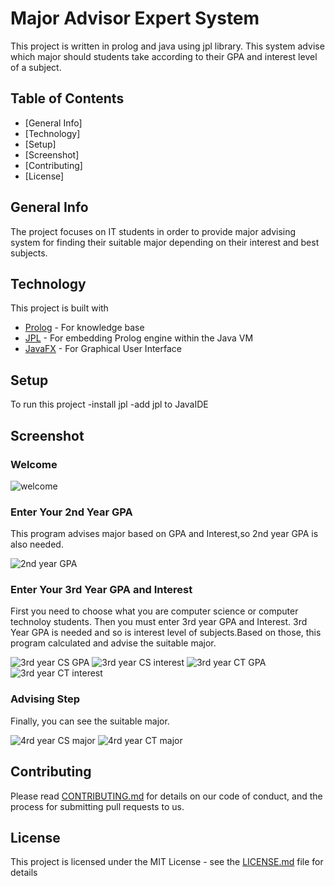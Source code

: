 # Major Advisor Expert System
This project is written in prolog and java using jpl library.
This system advise which major should students take according to their GPA and interest level of a subject.

## Table of Contents
* [General Info]
* [Technology]
* [Setup]
* [Screenshot]
* [Contributing]
* [License]

## General Info
The project focuses on IT students  in order to provide major advising system for finding their suitable major depending on their interest and best subjects.

## Technology
This project is built with
* [Prolog](https://www.swi-prolog.org/pldoc/index.html) - For knowledge base
* [JPL](https://jpl7.org/) - For embedding Prolog engine within the Java VM
* [JavaFX](https://openjfx.io/) - For Graphical User Interface

## Setup
To run this project
-install jpl 
-add jpl to JavaIDE

## Screenshot

### Welcome
![welcome](https://github.com/HeinKhantZaw/JavaProlog_majorAdvisor/received_2592189871091614.png)

### Enter Your 2nd Year GPA
This program advises major based on GPA and Interest,so 2nd year GPA is also needed.

![2nd year GPA](https://github.com/ChitSuThwin/JavaProlog_majorAdvisor/received_688361715428878.webp)

### Enter Your 3rd Year GPA and Interest
First you need to choose what you are computer science or computer technoloy students. Then you must enter 3rd year GPA and Interest.
3rd Year GPA is needed and so is interest level of subjects.Based on those, this program calculated and advise the suitable major.

![3rd year CS GPA](https://github.com/ChitSuThwin/JavaProlog_majorAdvisor/received_3396020330512077.webp)
![3rd year CS interest](https://github.com/ChitSuThwin/JavaProlog_majorAdvisor/received_822657888301556.webp)
![3rd year CT GPA](https://github.com/ChitSuThwin/JavaProlog_majorAdvisor/received_3434968886621932.webp)
![3rd year CT interest](https://github.com/ChitSuThwin/JavaProlog_majorAdvisor/received_684040369158102.webp)

### Advising Step
Finally, you can see the suitable major.

![4rd year CS major](https://github.com/ChitSuThwin/JavaProlog_majorAdvisor/received_340807180476096.webp)
![4rd year CT major](https://github.com/ChitSuThwin/JavaProlog_majorAdvisor/received_989494871569093.webp)

## Contributing
Please read [CONTRIBUTING.md](https://github.com/HeinKhantZaw/prologProject/blob/master/CONTRIBUTING.md) for details on our code of conduct, and the process for submitting pull requests to us.

## License

This project is licensed under the MIT License - see the [LICENSE.md](https://github.com/HeinKhantZaw/prologProject/blob/master/LICENSE) file for details

